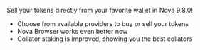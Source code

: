 
Sell your tokens directly from your favorite wallet in Nova 9.8.0!

- Choose from available providers to buy or sell your tokens
- Nova Browser works even better now
- Collator staking is improved, showing you the best collators